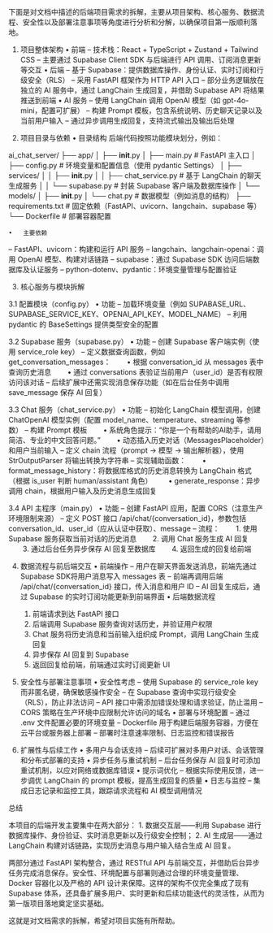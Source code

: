 下面是对文档中描述的后端项目需求的拆解，主要从项目架构、核心服务、数据流程、安全性以及部署注意事项等角度进行分析和分解，以确保项目第一版顺利落地。

1. 项目整体架构
	•	前端
– 技术栈：React + TypeScript + Zustand + Tailwind CSS
– 主要通过 Supabase Client SDK 与后端进行 API 调用、订阅消息更新等交互
	•	后端
– 基于 Supabase：提供数据库操作、身份认证、实时订阅和行级安全（RLS）
– 采用 FastAPI 框架作为 HTTP API 入口
– 部分业务逻辑放在独立的 AI 服务中，通过 LangChain 生成回复，并借助 Supabase API 将结果推送到前端
	•	AI 服务
– 使用 LangChain 调用 OpenAI 模型（如 gpt-4o-mini，配置可扩展）
– 构建 Prompt 模板，包含系统说明、历史聊天记录以及当前用户输入
– 通过异步调用生成回复，支持流式输出及输出后处理

2. 项目目录与依赖
	•	目录结构
后端代码按照功能模块划分，例如：

ai_chat_server/
├── app/
│   ├── __init__.py
│   ├── main.py              # FastAPI 主入口
│   ├── config.py            # 环境变量和配置信息（使用 pydantic Settings）
│   ├── services/
│   │   ├── __init__.py
│   │   ├── chat_service.py  # 基于 LangChain 的聊天生成服务
│   │   └── supabase.py      # 封装 Supabase 客户端及数据库操作
│   └── models/
│       ├── __init__.py
│       └── chat.py          # 数据模型（例如消息的结构）
├── requirements.txt         # 固定依赖（FastAPI、uvicorn、langchain、supabase 等）
└── Dockerfile               # 部署容器配置


	•	主要依赖
– FastAPI、uvicorn：构建和运行 API 服务
– langchain、langchain-openai：调用 OpenAI 模型、构建对话链路
– supabase：通过 Supabase SDK 访问后端数据库及认证服务
– python-dotenv、pydantic：环境变量管理与配置验证

3. 核心服务与模块拆解

3.1 配置模块（config.py）
	•	功能
– 加载环境变量（例如 SUPABASE_URL、SUPABASE_SERVICE_KEY、OPENAI_API_KEY、MODEL_NAME）
– 利用 pydantic 的 BaseSettings 提供类型安全的配置

3.2 Supabase 服务（supabase.py）
	•	功能
– 创建 Supabase 客户端实例（使用 service_role key）
– 定义数据查询函数，例如 get_conversation_messages：
  • 根据 conversation_id 从 messages 表中查询历史消息
  • 通过 conversations 表验证当前用户（user_id）是否有权限访问该对话
– 后续扩展中还需实现消息保存功能（如在后台任务中调用 save_message 保存 AI 回复）

3.3 Chat 服务（chat_service.py）
	•	功能
– 初始化 LangChain 模型调用，创建 ChatOpenAI 模型实例（配置 model_name、temperature、streaming 等参数）
– 构建 Prompt 模板
  • 系统角色提示：“你是一个有帮助的AI助手，请用简洁、专业的中文回答问题。”
  • 动态插入历史对话（MessagesPlaceholder）和用户当前输入
– 定义 chain 流程（prompt → 模型 → 输出解析器），使用 StrOutputParser 将输出转换为字符串
– 实现辅助函数：
  • format_message_history：将数据库格式的历史消息转换为 LangChain 格式（根据 is_user 判断 human/assistant 角色）
  • generate_response：异步调用 chain，根据用户输入及历史消息生成回复

3.4 API 主程序（main.py）
	•	功能
– 创建 FastAPI 应用，配置 CORS（注意生产环境限制来源）
– 定义 POST 接口 /api/chat/{conversation_id}，参数包括 conversation_id、user_id（应从认证中获取）、message
– 流程：
  1. 使用 Supabase 服务获取当前对话的历史消息
  2. 调用 Chat 服务生成 AI 回复
  3. 通过后台任务异步保存 AI 回复至数据库
  4. 返回生成的回复给前端

4. 数据流程与前后端交互
	•	前端操作
– 用户在聊天界面发送消息，前端先通过 Supabase SDK将用户消息写入 messages 表
– 前端再调用后端 /api/chat/{conversation_id} 接口，传入消息和用户 ID
– AI 回复生成后，通过 Supabase 的实时订阅功能更新到前端界面
	•	后端数据流程
	1.	前端请求到达 FastAPI 接口
	2.	后端调用 Supabase 服务查询对话历史，并验证用户权限
	3.	Chat 服务将历史消息和当前输入组织成 Prompt，调用 LangChain 生成回复
	4.	异步保存 AI 回复到 Supabase
	5.	返回回复给前端，前端通过实时订阅更新 UI

5. 安全性与部署注意事项
	•	安全性考虑
– 使用 Supabase 的 service_role key 而非匿名键，确保敏感操作安全
– 在 Supabase 查询中实现行级安全（RLS），防止非法访问
– API 接口中需添加错误处理和请求验证，防止滥用
– CORS 策略在生产环境中应限制允许访问的域名
	•	部署与环境配置
– 通过 .env 文件配置必要的环境变量
– Dockerfile 用于构建后端服务容器，方便在云平台或服务器上部署
– 部署时注意速率限制、日志监控和错误报告

6. 扩展性与后续工作
	•	多用户与会话支持
– 后续可扩展对多用户对话、会话管理和分布式部署的支持
	•	异步任务与重试机制
– 后台任务保存 AI 回复时可添加重试机制，以应对网络或数据库错误
	•	提示词优化
– 根据实际使用反馈，进一步调优 LangChain 的 prompt 模板，提高生成回复的质量
	•	日志与监控
– 集成日志记录和监控工具，跟踪请求流程和 AI 模型调用情况

总结

本项目的后端开发主要集中在两大部分：
	1.	数据交互层——利用 Supabase 进行数据库操作、身份验证、实时消息更新以及行级安全控制；
	2.	AI 生成层——通过 LangChain 构建对话链路，实现历史消息与用户输入结合生成 AI 回复。

两部分通过 FastAPI 架构整合，通过 RESTful API 与前端交互，并借助后台异步任务完成消息保存。安全性、环境配置与部署则通过合理的环境变量管理、 Docker 容器化以及严格的 API 设计来保障。这样的架构不仅完全集成了现有 Supabase 体系，还具备扩展多用户、实时更新和后续功能迭代的灵活性，从而为第一版项目落地奠定坚实基础。

这就是对文档需求的拆解，希望对项目实施有所帮助。